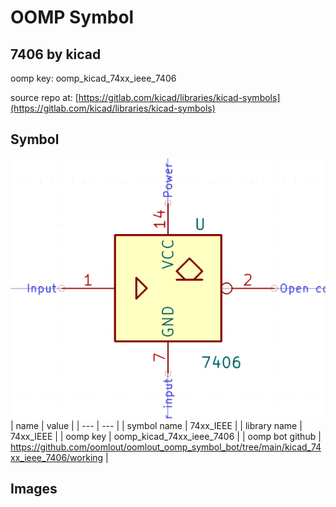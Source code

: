 # OOMP Symbol  
## 7406  by kicad  
  
oomp key: oomp_kicad_74xx_ieee_7406  
  
source repo at: [https://gitlab.com/kicad/libraries/kicad-symbols](https://gitlab.com/kicad/libraries/kicad-symbols)  
## Symbol  
  
[![working.png](working_600.png)](working.png)  
| name | value | 
| --- | --- | 
| symbol name | 74xx_IEEE | 
| library name | 74xx_IEEE | 
| oomp key | oomp_kicad_74xx_ieee_7406 | 
| oomp bot github | https://github.com/oomlout/oomlout_oomp_symbol_bot/tree/main/kicad_74xx_ieee_7406/working | 
## Images  
